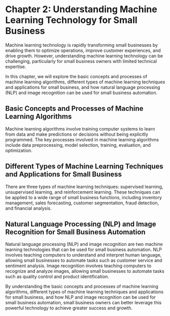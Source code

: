 Chapter 2: Understanding Machine Learning Technology for Small Business
=======================================================================

Machine learning technology is rapidly transforming small businesses by enabling them to optimize operations, improve customer experiences, and drive growth. However, understanding machine learning technology can be challenging, particularly for small business owners with limited technical expertise.

In this chapter, we will explore the basic concepts and processes of machine learning algorithms, different types of machine learning techniques and applications for small business, and how natural language processing (NLP) and image recognition can be used for small business automation.

Basic Concepts and Processes of Machine Learning Algorithms
-----------------------------------------------------------

Machine learning algorithms involve training computer systems to learn from data and make predictions or decisions without being explicitly programmed. The key processes involved in machine learning algorithms include data preprocessing, model selection, training, evaluation, and optimization.

Different Types of Machine Learning Techniques and Applications for Small Business
----------------------------------------------------------------------------------

There are three types of machine learning techniques: supervised learning, unsupervised learning, and reinforcement learning. These techniques can be applied to a wide range of small business functions, including inventory management, sales forecasting, customer segmentation, fraud detection, and financial analysis.

Natural Language Processing (NLP) and Image Recognition for Small Business Automation
-------------------------------------------------------------------------------------

Natural language processing (NLP) and image recognition are two machine learning technologies that can be used for small business automation. NLP involves teaching computers to understand and interpret human language, allowing small businesses to automate tasks such as customer service and sentiment analysis. Image recognition involves teaching computers to recognize and analyze images, allowing small businesses to automate tasks such as quality control and product identification.

By understanding the basic concepts and processes of machine learning algorithms, different types of machine learning techniques and applications for small business, and how NLP and image recognition can be used for small business automation, small business owners can better leverage this powerful technology to achieve greater success and growth.
